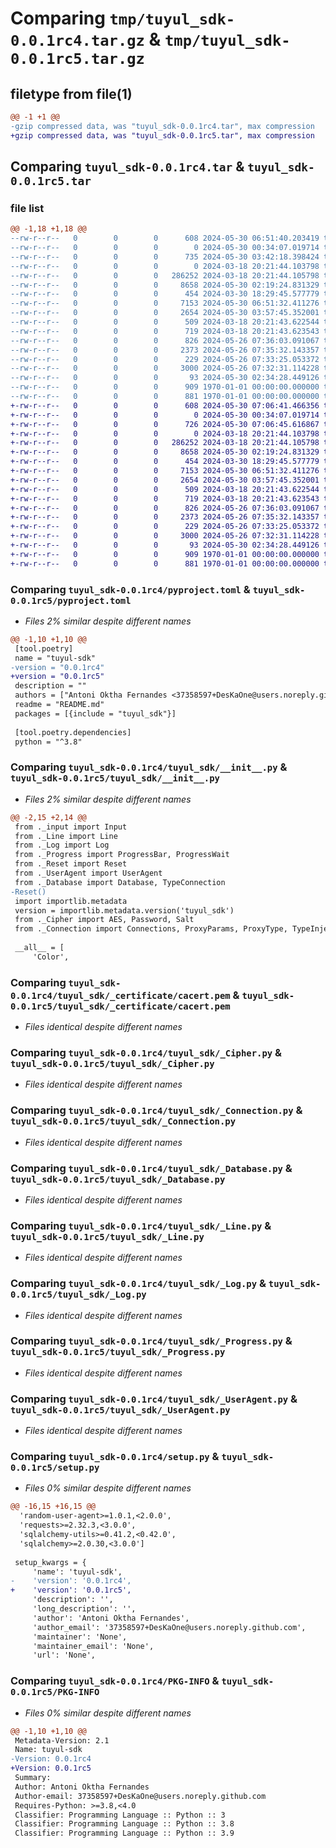 # Comparing `tmp/tuyul_sdk-0.0.1rc4.tar.gz` & `tmp/tuyul_sdk-0.0.1rc5.tar.gz`

## filetype from file(1)

```diff
@@ -1 +1 @@
-gzip compressed data, was "tuyul_sdk-0.0.1rc4.tar", max compression
+gzip compressed data, was "tuyul_sdk-0.0.1rc5.tar", max compression
```

## Comparing `tuyul_sdk-0.0.1rc4.tar` & `tuyul_sdk-0.0.1rc5.tar`

### file list

```diff
@@ -1,18 +1,18 @@
--rw-r--r--   0        0        0      608 2024-05-30 06:51:40.203419 tuyul_sdk-0.0.1rc4/pyproject.toml
--rw-r--r--   0        0        0        0 2024-05-30 00:34:07.019714 tuyul_sdk-0.0.1rc4/README.md
--rw-r--r--   0        0        0      735 2024-05-30 03:42:18.398424 tuyul_sdk-0.0.1rc4/tuyul_sdk/__init__.py
--rw-r--r--   0        0        0        0 2024-03-18 20:21:44.103798 tuyul_sdk-0.0.1rc4/tuyul_sdk/_certificate/__init__.py
--rw-r--r--   0        0        0   286252 2024-03-18 20:21:44.105798 tuyul_sdk-0.0.1rc4/tuyul_sdk/_certificate/cacert.pem
--rw-r--r--   0        0        0     8658 2024-05-30 02:19:24.831329 tuyul_sdk-0.0.1rc4/tuyul_sdk/_Cipher.py
--rw-r--r--   0        0        0      454 2024-03-30 18:29:45.577779 tuyul_sdk-0.0.1rc4/tuyul_sdk/_Color.py
--rw-r--r--   0        0        0     7153 2024-05-30 06:51:32.411276 tuyul_sdk-0.0.1rc4/tuyul_sdk/_Connection.py
--rw-r--r--   0        0        0     2654 2024-05-30 03:57:45.352001 tuyul_sdk-0.0.1rc4/tuyul_sdk/_Database.py
--rw-r--r--   0        0        0      509 2024-03-18 20:21:43.622544 tuyul_sdk-0.0.1rc4/tuyul_sdk/_input.py
--rw-r--r--   0        0        0      719 2024-03-18 20:21:43.623543 tuyul_sdk-0.0.1rc4/tuyul_sdk/_Line.py
--rw-r--r--   0        0        0      826 2024-05-26 07:36:03.091067 tuyul_sdk-0.0.1rc4/tuyul_sdk/_Log.py
--rw-r--r--   0        0        0     2373 2024-05-26 07:35:32.143357 tuyul_sdk-0.0.1rc4/tuyul_sdk/_Progress.py
--rw-r--r--   0        0        0      229 2024-05-26 07:33:25.053372 tuyul_sdk-0.0.1rc4/tuyul_sdk/_Reset.py
--rw-r--r--   0        0        0     3000 2024-05-26 07:32:31.114228 tuyul_sdk-0.0.1rc4/tuyul_sdk/_UserAgent.py
--rw-r--r--   0        0        0       93 2024-05-30 02:34:28.449126 tuyul_sdk-0.0.1rc4/tuyul_sdk/sql.py
--rw-r--r--   0        0        0      909 1970-01-01 00:00:00.000000 tuyul_sdk-0.0.1rc4/setup.py
--rw-r--r--   0        0        0      881 1970-01-01 00:00:00.000000 tuyul_sdk-0.0.1rc4/PKG-INFO
+-rw-r--r--   0        0        0      608 2024-05-30 07:06:41.466356 tuyul_sdk-0.0.1rc5/pyproject.toml
+-rw-r--r--   0        0        0        0 2024-05-30 00:34:07.019714 tuyul_sdk-0.0.1rc5/README.md
+-rw-r--r--   0        0        0      726 2024-05-30 07:06:45.616867 tuyul_sdk-0.0.1rc5/tuyul_sdk/__init__.py
+-rw-r--r--   0        0        0        0 2024-03-18 20:21:44.103798 tuyul_sdk-0.0.1rc5/tuyul_sdk/_certificate/__init__.py
+-rw-r--r--   0        0        0   286252 2024-03-18 20:21:44.105798 tuyul_sdk-0.0.1rc5/tuyul_sdk/_certificate/cacert.pem
+-rw-r--r--   0        0        0     8658 2024-05-30 02:19:24.831329 tuyul_sdk-0.0.1rc5/tuyul_sdk/_Cipher.py
+-rw-r--r--   0        0        0      454 2024-03-30 18:29:45.577779 tuyul_sdk-0.0.1rc5/tuyul_sdk/_Color.py
+-rw-r--r--   0        0        0     7153 2024-05-30 06:51:32.411276 tuyul_sdk-0.0.1rc5/tuyul_sdk/_Connection.py
+-rw-r--r--   0        0        0     2654 2024-05-30 03:57:45.352001 tuyul_sdk-0.0.1rc5/tuyul_sdk/_Database.py
+-rw-r--r--   0        0        0      509 2024-03-18 20:21:43.622544 tuyul_sdk-0.0.1rc5/tuyul_sdk/_input.py
+-rw-r--r--   0        0        0      719 2024-03-18 20:21:43.623543 tuyul_sdk-0.0.1rc5/tuyul_sdk/_Line.py
+-rw-r--r--   0        0        0      826 2024-05-26 07:36:03.091067 tuyul_sdk-0.0.1rc5/tuyul_sdk/_Log.py
+-rw-r--r--   0        0        0     2373 2024-05-26 07:35:32.143357 tuyul_sdk-0.0.1rc5/tuyul_sdk/_Progress.py
+-rw-r--r--   0        0        0      229 2024-05-26 07:33:25.053372 tuyul_sdk-0.0.1rc5/tuyul_sdk/_Reset.py
+-rw-r--r--   0        0        0     3000 2024-05-26 07:32:31.114228 tuyul_sdk-0.0.1rc5/tuyul_sdk/_UserAgent.py
+-rw-r--r--   0        0        0       93 2024-05-30 02:34:28.449126 tuyul_sdk-0.0.1rc5/tuyul_sdk/sql.py
+-rw-r--r--   0        0        0      909 1970-01-01 00:00:00.000000 tuyul_sdk-0.0.1rc5/setup.py
+-rw-r--r--   0        0        0      881 1970-01-01 00:00:00.000000 tuyul_sdk-0.0.1rc5/PKG-INFO
```

### Comparing `tuyul_sdk-0.0.1rc4/pyproject.toml` & `tuyul_sdk-0.0.1rc5/pyproject.toml`

 * *Files 2% similar despite different names*

```diff
@@ -1,10 +1,10 @@
 [tool.poetry]
 name = "tuyul-sdk"
-version = "0.0.1rc4"
+version = "0.0.1rc5"
 description = ""
 authors = ["Antoni Oktha Fernandes <37358597+DesKaOne@users.noreply.github.com>"]
 readme = "README.md"
 packages = [{include = "tuyul_sdk"}]
 
 [tool.poetry.dependencies]
 python = "^3.8"
```

### Comparing `tuyul_sdk-0.0.1rc4/tuyul_sdk/__init__.py` & `tuyul_sdk-0.0.1rc5/tuyul_sdk/__init__.py`

 * *Files 2% similar despite different names*

```diff
@@ -2,15 +2,14 @@
 from ._input import Input
 from ._Line import Line
 from ._Log import Log
 from ._Progress import ProgressBar, ProgressWait
 from ._Reset import Reset
 from ._UserAgent import UserAgent
 from ._Database import Database, TypeConnection
-Reset()
 import importlib.metadata
 version = importlib.metadata.version('tuyul_sdk')
 from ._Cipher import AES, Password, Salt
 from ._Connection import Connections, ProxyParams, ProxyType, TypeInjector
 
 __all__ = [
     'Color',
```

### Comparing `tuyul_sdk-0.0.1rc4/tuyul_sdk/_certificate/cacert.pem` & `tuyul_sdk-0.0.1rc5/tuyul_sdk/_certificate/cacert.pem`

 * *Files identical despite different names*

### Comparing `tuyul_sdk-0.0.1rc4/tuyul_sdk/_Cipher.py` & `tuyul_sdk-0.0.1rc5/tuyul_sdk/_Cipher.py`

 * *Files identical despite different names*

### Comparing `tuyul_sdk-0.0.1rc4/tuyul_sdk/_Connection.py` & `tuyul_sdk-0.0.1rc5/tuyul_sdk/_Connection.py`

 * *Files identical despite different names*

### Comparing `tuyul_sdk-0.0.1rc4/tuyul_sdk/_Database.py` & `tuyul_sdk-0.0.1rc5/tuyul_sdk/_Database.py`

 * *Files identical despite different names*

### Comparing `tuyul_sdk-0.0.1rc4/tuyul_sdk/_Line.py` & `tuyul_sdk-0.0.1rc5/tuyul_sdk/_Line.py`

 * *Files identical despite different names*

### Comparing `tuyul_sdk-0.0.1rc4/tuyul_sdk/_Log.py` & `tuyul_sdk-0.0.1rc5/tuyul_sdk/_Log.py`

 * *Files identical despite different names*

### Comparing `tuyul_sdk-0.0.1rc4/tuyul_sdk/_Progress.py` & `tuyul_sdk-0.0.1rc5/tuyul_sdk/_Progress.py`

 * *Files identical despite different names*

### Comparing `tuyul_sdk-0.0.1rc4/tuyul_sdk/_UserAgent.py` & `tuyul_sdk-0.0.1rc5/tuyul_sdk/_UserAgent.py`

 * *Files identical despite different names*

### Comparing `tuyul_sdk-0.0.1rc4/setup.py` & `tuyul_sdk-0.0.1rc5/setup.py`

 * *Files 0% similar despite different names*

```diff
@@ -16,15 +16,15 @@
  'random-user-agent>=1.0.1,<2.0.0',
  'requests>=2.32.3,<3.0.0',
  'sqlalchemy-utils>=0.41.2,<0.42.0',
  'sqlalchemy>=2.0.30,<3.0.0']
 
 setup_kwargs = {
     'name': 'tuyul-sdk',
-    'version': '0.0.1rc4',
+    'version': '0.0.1rc5',
     'description': '',
     'long_description': '',
     'author': 'Antoni Oktha Fernandes',
     'author_email': '37358597+DesKaOne@users.noreply.github.com',
     'maintainer': 'None',
     'maintainer_email': 'None',
     'url': 'None',
```

### Comparing `tuyul_sdk-0.0.1rc4/PKG-INFO` & `tuyul_sdk-0.0.1rc5/PKG-INFO`

 * *Files 0% similar despite different names*

```diff
@@ -1,10 +1,10 @@
 Metadata-Version: 2.1
 Name: tuyul-sdk
-Version: 0.0.1rc4
+Version: 0.0.1rc5
 Summary: 
 Author: Antoni Oktha Fernandes
 Author-email: 37358597+DesKaOne@users.noreply.github.com
 Requires-Python: >=3.8,<4.0
 Classifier: Programming Language :: Python :: 3
 Classifier: Programming Language :: Python :: 3.8
 Classifier: Programming Language :: Python :: 3.9
```


